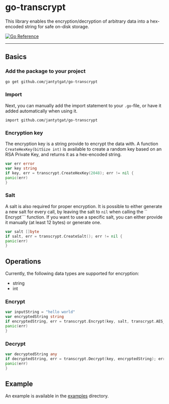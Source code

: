 # go-transcrypt

This library enables the encryption/decryption of arbitrary data into a hex-encoded string for safe on-disk storage.

[![Go Reference](https://pkg.go.dev/badge/github.com/jantytgat/go-transcrypt.svg)](https://pkg.go.dev/github.com/jantytgat/go-transcrypt)

---

## Basics

### Add the package to your project

```bash
go get github.com/jantytgat/go-transcrypt
```

### Import

Next, you can manually add the import statement to your ```.go```-file, or have it added automatically when using it.

```text
import github.com/jantytgat/go-transcrypt
```

### Encryption key

The encryption key is a string provide to encrypt the data with.
A function ```CreateHexKey(bitSize int)``` is available to create a random key based on an RSA Private Key, and returns
it as a hex-encoded string.

```go
var err error
var key string
if key, err = transcrypt.CreateHexKey(2048); err != nil {
panic(err)
}
```

### Salt

A salt is also required for proper encryption.
It is possible to either generate a new salt for every call, by leaving the salt to ```nil``` when calling the ``
Encrypt``` function.
If you want to use a specific salt, you can either provide it manually (at least 12 bytes) or generate one.

```go
var salt []byte
if salt, err = transcrypt.CreateSalt(); err != nil {
panic(err)
}
```

## Operations

Currently, the following data types are supported for encryption:

- string
- int

### Encrypt

```go
var inputString = "hello world"
var encryptedString string
if encryptedString, err = transcrypt.Encrypt(key, salt, transcrypt.AES_256_GCM, inputString); err != nil {
panic(err)
}
```

### Decrypt

```go
var decryptedString any
if decryptedString, err = transcrypt.Decrypt(key, encryptedString); err != nil {
panic(err)
}
```

## Example

An example is available in the [examples](https://github.com/jantytgat/go-transcrypt/tree/main/examples/simple)
directory.
